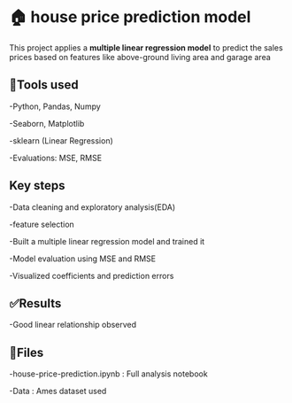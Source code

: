 # 🏠 house price prediction model

This project applies a **multiple linear regression model** to predict the sales prices based on features like above-ground living area and garage area

## 🔧Tools used
-Python, Pandas, Numpy

-Seaborn, Matplotlib

-sklearn (Linear Regression)

-Evaluations: MSE, RMSE

## Key steps
-Data cleaning and exploratory analysis(EDA)

-feature selection

-Built a multiple linear regression model and trained it

-Model evaluation using MSE and RMSE

-Visualized coefficients and prediction errors

## ✅️Results
-Good linear relationship observed

## 📂Files
-house-price-prediction.ipynb : Full analysis notebook

-Data : Ames dataset used



